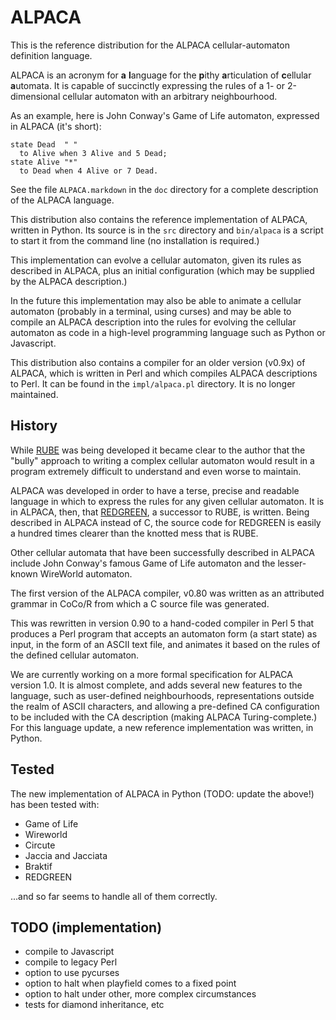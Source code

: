 ALPACA
======

This is the reference distribution for the ALPACA cellular-automaton
definition language.

ALPACA is an acronym for **a** **l**anguage for the **p**ithy
**a**rticulation of **c**ellular **a**utomata.  It is capable of
succinctly expressing the rules of a 1- or 2-dimensional cellular
automaton with an arbitrary neighbourhood.

As an example, here is John Conway's Game of Life automaton, expressed
in ALPACA (it's short):

    state Dead  " "
      to Alive when 3 Alive and 5 Dead;
    state Alive "*"
      to Dead when 4 Alive or 7 Dead.

See the file `ALPACA.markdown` in the `doc` directory for a complete
description of the ALPACA language.

This distribution also contains the reference implementation of ALPACA,
written in Python.  Its source is in the `src` directory and `bin/alpaca` is
a script to start it from the command line (no installation is required.)

This implementation can evolve a cellular automaton, given its rules as
described in ALPACA, plus an initial configuration (which may be supplied
by the ALPACA description.)  

In the future this implementation may also be able to animate a cellular
automaton (probably in a terminal, using curses) and may be able to compile
an ALPACA description into the rules for evolving the cellular automaton as
code in a high-level programming language such as Python or Javascript.

This distribution also contains a compiler for an older version (v0.9x) of
ALPACA, which is written in Perl and which compiles ALPACA descriptions
to Perl.  It can be found in the `impl/alpaca.pl` directory.  It is no longer
maintained.

History
-------

While [RUBE](http://catseye.tc/node/RUBE.html) was being developed it became
clear to the author that the "bully" approach to writing a complex cellular
automaton would result in a program extremely difficult to understand and even
worse to maintain.

ALPACA was developed in order to have a terse, precise and readable
language in which to express the rules for any given cellular automaton.
It is in ALPACA, then, that [REDGREEN](http://catseye.tc/node/REDGEEN.html),
a successor to RUBE, is written. Being described in ALPACA instead of C,
the source code for REDGREEN is easily a hundred times clearer than the
knotted mess that is RUBE.

Other cellular automata that have been successfully described in ALPACA
include John Conway's famous Game of Life automaton and the lesser-known
WireWorld automaton.

The first version of the ALPACA compiler, v0.80 was written as an
attributed grammar in CoCo/R from which a C source file was generated.

This was rewritten in version 0.90 to a hand-coded compiler in Perl 5
that produces a Perl program that accepts an automaton form (a start
state) as input, in the form of an ASCII text file, and animates it
based on the rules of the defined cellular automaton.

We are currently working on a more formal specification for ALPACA
version 1.0.  It is almost complete, and adds several new features to the
language, such as user-defined neighbourhoods, representations outside
the realm of ASCII characters, and allowing a pre-defined CA configuration
to be included with the CA description (making ALPACA Turing-complete.)
For this language update, a new reference implementation was written, in
Python.

Tested
------

The new implementation of ALPACA in Python (TODO: update the above!)
has been tested with:

* Game of Life
* Wireworld
* Circute
* Jaccia and Jacciata
* Braktif
* REDGREEN

...and so far seems to handle all of them correctly.

TODO (implementation)
---------------------

* compile to Javascript
* compile to legacy Perl
* option to use pycurses
* option to halt when playfield comes to a fixed point
* option to halt under other, more complex circumstances
* tests for diamond inheritance, etc
